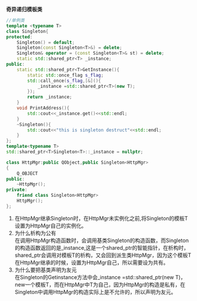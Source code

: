 **奇异递归模板类**
```cpp
//单例类
template <typename T>
class Singleton{
protected:
    Singleton() = default;
    Singleton(const Singleton<T>&) = delete;
    Singleton& operator = (const Singleton<T>& st) = delete;
    static std::shared_ptr<T> _instance;
public:
    static std::shared_ptr<T>GetInstance(){
        static std::once_flag s_flag;
        std::call_once(s_flag,[&](){
            _instance =std::shared_ptr<T>(new T);
        });
        return _instance;
    }
    void PrintAddress(){
        std::cout<<_instance.get()<<std::endl;
    }
    ~Singleton(){
        std::cout<<"this is singleton destruct"<<std::endl;
    }
};
template<typename T>
std::shared_ptr<T>Singleton<T>::_instance = nullptr;
```

```cpp
class HttpMgr:public QObject,public Singleton<HttpMgr>
{
    Q_OBJECT
public:
    ~HttpMgr();
private:
    friend class Singleton<HttpMgr>
    HttpMgr();
};
```
1. 在HttpMgr继承Singleton<T>时，在HttpMgr未实例化之前,将Singleton的模板T设置为HttpMgr自己的实例化。
2. 为什么析构为公有  
在调用HttpMgr构造函数时，会调用基类Singleton的构造函数，而Singleton的构造函数返回的是_instance,这是一个shared_ptr<T>的智能指针，在析构时，shared_ptr会调用对模板T的析构，又会回到派生类HttpMgr，因为这个模板T在HttpMgr继承的时候，设置为HttpMgr自己，所以需要设为共有。
4. 为什么要把基类声明为友元  
在Singleton的Getinstance方法中会_instance =std::shared_ptr<T>(new T)，new一个模板T，而在HttpMgr中T为自己，因为HttpMgr的构造是私有，在Singleton中调用HttpMgr的构造实际上是不允许的，所以声明为友元。
